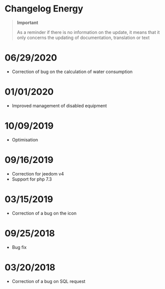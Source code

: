 # Changelog Energy

>**Important**
>
>As a reminder if there is no information on the update, it means that it only concerns the updating of documentation, translation or text

# 06/29/2020

- Correction of bug on the calculation of water consumption

# 01/01/2020

- Improved management of disabled equipment

# 10/09/2019

- Optimisation

# 09/16/2019

- Correction for jeedom v4
- Support for php 7.3

# 03/15/2019

- Correction of a bug on the icon

# 09/25/2018

- Bug fix

# 03/20/2018

-  Correction of a bug on SQL request
